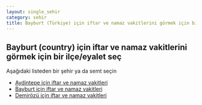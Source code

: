 ```yaml
---
layout: single_sehir
category: sehir
title: Bayburt (Türkiye) için iftar ve namaz vakitlerini görmek için bir ilçe/eyalet seç
---
```



## Bayburt (country) için iftar ve namaz vakitlerini görmek için bir ilçe/eyalet seç

Aşağıdaki listeden bir şehir ya da semt seçin


* [Aydintepe için iftar ve namaz vakitleri](/iftar.html?sehir=Bayburt&ulke=Türkiye&state=Aydintepe)
* [Bayburt için iftar ve namaz vakitleri](/iftar.html?sehir=Bayburt&ulke=Türkiye&state=Bayburt)
* [Demirözü için iftar ve namaz vakitleri](/iftar.html?sehir=Bayburt&ulke=Türkiye&state=Demirözü)
